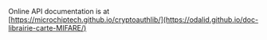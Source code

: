 Online API documentation is at [https://microchiptech.github.io/cryptoauthlib/](https://odalid.github.io/doc-librairie-carte-MIFARE/)
